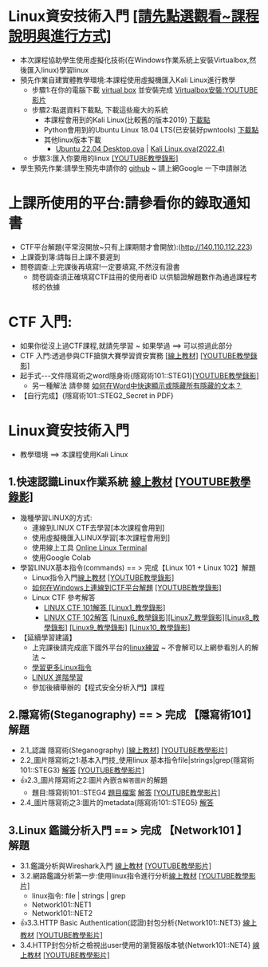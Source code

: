 # Linux資安技術入門 [[請先點選觀看~課程說明與進行方式]](https://youtu.be/2Z_pU7tBgBI)
- 本次課程協助學生使用虛擬化技術(在Windows作業系統上安裝Virtualbox,然後匯入linux)學習linux
- 預先作業自建實體教學環境:本課程使用虛擬機匯入Kali Linux進行教學
  - 步驟1:在你的電腦下載 [virtual box](https://www.virtualbox.org/wiki/Downloads) 並安裝完成 [Virtualbox安裝:YOUTUBE影片](https://youtu.be/FC0CX71aGnc)
  - 步驟2:點選資料下載點, 下載這些龐大的系統
    - 本課程會用到的Kali Linux(比較舊的版本2019) [下載點](https://drive.google.com/file/d/1m620Z7KAOSUOLdFH92FYLE2NINb-vJsn/view?usp=sharing)
    - Python會用到的Ubuntu Linux 18.04 LTS(已安裝好pwntools)  [下載點](https://drive.google.com/file/d/1aP-qCFP6jKsGYXtKy9ahwZleQSENEi7C/view?usp=sharing)
    - 其他linux版本下載
      - [Ubuntu 22.04 Desktop.ova](https://drive.google.com/file/d/1H8PJ80jzbmQ3P7cGMGdpBofMjqYa3yMp/view?usp=sharing)  | [Kali Linux.ova(2022.4)](https://drive.google.com/file/d/1k6_UUZeb3bzGv4kema0EO95jzQWzLv2E/view?usp=sharing)
  - 步驟3:匯入你要用的linux  [[YOUTUBE教學錄影]](https://youtu.be/GTpQR7fZcwE)
- 學生預先作業:請學生預先申請你的 [github](https://github.com/)  ~ 請上網Google 一下申請辦法

# 上課所使用的平台:請參看你的錄取通知書
- CTF平台解題(平常沒開放~只有上課期間才會開放):(http://140.110.112.223)
- 上課簽到簿:請每日上課不要遲到
- 問卷調查:上完課後再填寫!一定要填寫,不然沒有證書 
  - 問卷調查須正確填寫CTF註冊的使用者ID 以供驗證解題數作為通過課程考核的依據

# CTF 入門: 
- 如果你從沒上過CTF課程,就請先學習 ~ 如果學過 ==> 可以掠過此部分
- CTF 入門:透過參與CTF搶旗大賽學習資安實務 [[線上教材]](./CTF.md) [[YOUTUBE教學錄影]](https://youtu.be/Bcxyx3lJG8w)
- 起手式---文件隱寫術之word隱身術{隱寫術101::STEG1}[[YOUTUBE教學錄影]](https://youtu.be/aeXnuZi3XOk)
  - 另一種解法 請參閱 [如何在Word中快速顯示或隱藏所有隱藏的文本？](https://zh-tw.extendoffice.com/documents/word/906-word-show-hide-hidden-text.html) 
- 【自行完成】{隱寫術101::STEG2_Secret in PDF}

# Linux資安技術入門
- 教學環境 ==> 本課程使用Kali Linux
## 1.快速認識Linux作業系統 [線上教材](./Linux/1_1.基礎linux入門.MD) [[YOUTUBE教學錄影]](https://youtu.be/0T4o81Vghio)
  - 幾種學習LINUX的方式:
    - 連線到LINUX CTF去學習[本次課程會用到]
    - 使用虛擬機匯入LINUX學習[本次課程會用到]
    - 使用線上工具 [Online Linux Terminal](https://www.tutorialspoint.com/linux_terminal_online.php)
    - 使用Google Colab
  - 學習LINUX基本指令(commands) == >  完成【Linux 101 + Linux 102】解題
    - Linux指令入門[線上教材](./Linux/1_2_.Linux基本指令.MD) [[YOUTUBE教學錄影]]()
    - [如何在Windows上連線到CTF平台解題](https://github.com/MyFirstSecurity2020/SecurityFoscusOnline2023/blob/main/A2_Linux%E8%B3%87%E5%AE%89%E6%8A%80%E8%A1%93%E5%85%A5%E9%96%80/%E5%A6%82%E4%BD%95%E9%80%8F%E9%81%8EWindows%E9%80%A3%E7%B7%9A%E5%88%B0CTF%E5%B9%B3%E5%8F%B0%E8%A7%A3%E9%A1%8C.md) [[YOUTUBE教學錄影]](https://youtu.be/cULwZeGliuA)
    - Linux CTF 參考解答
      - [LINUX CTF 101解答 ](https://github.com/MyFirstSecurity2020/SecurityFoscusOnline2023/blob/main/A2_Linux%E8%B3%87%E5%AE%89%E6%8A%80%E8%A1%93%E5%85%A5%E9%96%80/2_1_Linux101%E8%A7%A3%E7%AD%94.md)  [[Linux1_教學錄影]](https://youtu.be/zLeU0XJAtws)
      - [LINUX CTF 102解答](https://github.com/MyFirstSecurity2020/SecurityFoscusOnline2023/blob/main/A2_Linux%E8%B3%87%E5%AE%89%E6%8A%80%E8%A1%93%E5%85%A5%E9%96%80/2_2_Linux%20102%E8%A7%A3%E7%AD%94.md) [[Linux6_教學錄影]](https://youtu.be/-xzdAZJnZM4)[[Linux7_教學錄影]](https://youtu.be/mdtYXAk3mAs)[[Linux8_教學錄影]](https://youtu.be/SW1dMD2vyrA) [[Linux9_教學錄影]](https://youtu.be/nKrWjw10O_U) [[Linux10_教學錄影]]()
  - 【延續學習建議】
    - 上完課後請完成底下國外平台的[linux練習](https://overthewire.org/wargames/bandit/) ~ 不會解可以上網參看別人的解法 ~ 
    - [學習更多Linux指令](./LearningLinux1.md)
    - [LINUX 進階學習](./LearningLinux2.md)
    - 參加後續舉辦的【程式安全分析入門】課程
## 2.隱寫術(Steganography) == >   完成 【隱寫術101】 解題
  - 2.1_認識 隱寫術(Steganography)  [[線上教材]](./Linux/2.%E9%9A%B1%E5%AF%AB%E8%A1%93%E5%85%A5%E9%96%80/1_%E8%AA%8D%E8%AD%98%E9%9A%B1%E5%AF%AB%E8%A1%93%20Steganography.md) [[YOUTUBE教學影片]](https://youtu.be/EJk3l64WPsQ)
  - 2.2_圖片隱寫術之1:基本入門技_使用linux 基本指令file|strings|grep{隱寫術101::STEG3} [解答](https://github.com/MyFirstSecurity2020/SecurityFoscusOnline2023/blob/main/A2_Linux%E8%B3%87%E5%AE%89%E6%8A%80%E8%A1%93%E5%85%A5%E9%96%80/2.%E9%9A%B1%E5%AF%AB%E8%A1%93%E5%85%A5%E9%96%80/2_%E5%9C%96%E7%89%87%E9%9A%B1%E5%AF%AB%E8%A1%93%E5%9F%BA%E6%9C%AC%E5%85%A5%E9%96%80%E6%8A%80.md) [[YOUTUBE教學影片]](https://youtu.be/farL-eOUXZs)
  - 👍2.3_圖片隱寫術之2:圖片內嵌`含解答圖片`的解題 
    - 題目:隱寫術101::STEG4  [題目檔案](https://raw.githubusercontent.com/MyFirstSecurity2020/backup/main/steg/steg101/carter.jpg) [解答](https://github.com/MyFirstSecurity2020/SecurityFoscusOnline2023/edit/main/A2_Linux%E8%B3%87%E5%AE%89%E6%8A%80%E8%A1%93%E5%85%A5%E9%96%80/2.%E9%9A%B1%E5%AF%AB%E8%A1%93%E5%85%A5%E9%96%80/3_%E5%9C%96%E7%89%87%E9%9A%B1%E5%AF%AB%E8%A1%93%E4%B9%8B2_%E5%9C%96%E7%89%87%E5%85%A7%E5%B5%8C%E8%A7%A3%E7%AD%94%E5%9C%96%E7%89%87%E7%9A%84%E8%A7%A3%E9%A1%8C.md) [[YOUTUBE教學影片]](https://youtu.be/GLpg4rTmiqg)
  - 2.4_圖片隱寫術之3:圖片的metadata{隱寫術101::STEG5} [解答](https://github.com/MyFirstSecurity2020/SecurityFoscusOnline2023/blob/main/A2_Linux%E8%B3%87%E5%AE%89%E6%8A%80%E8%A1%93%E5%85%A5%E9%96%80/2.%E9%9A%B1%E5%AF%AB%E8%A1%93%E5%85%A5%E9%96%80/4_%E5%9C%96%E7%89%87%E9%9A%B1%E5%AF%AB%E8%A1%93%E4%B9%8B3_%E5%9C%96%E7%89%87%E7%9A%84metadata.md)
## 3.Linux 鑑識分析入門 == >  完成 【Network101 】 解題
  - 3.1.鑑識分析與Wireshark入門 [線上教材](./Linux/3_1_鑑識分析與Wireshark入門.md) [[YOUTUBE教學影片]](https://youtu.be/1zUFtxizMM4)
  - 3.2.網路鑑識分析第一步:使用linux指令進行分析[線上教材](./Linux/3_2_網路鑑識分析第一步_使用linux基本指令進行分析.md) [[YOUTUBE教學影片]](https://youtu.be/IL0R7u7W9dk)
    - linux指令: file | strings | grep
    - Network101::NET1
    - Network101::NET2
  - 👍3.3.HTTP Basic Authentication(認證)封包分析{Network101::NET3} [線上教材](./Linux/3_3_使用wireshark分析HTTPBasicAuthentication.md) [[YOUTUBE教學影片]](https://youtu.be/IH3Q7jdDX5s)
  - 3.4.HTTP封包分析之檢視出user使用的瀏覽器版本號{Network101::NET4} [線上教材](./Linux/3_4_使用wireshark檢視出user使用的瀏覽器版本號.md) [[YOUTUBE教學影片]](https://youtu.be/GnufKfXOSG4)

